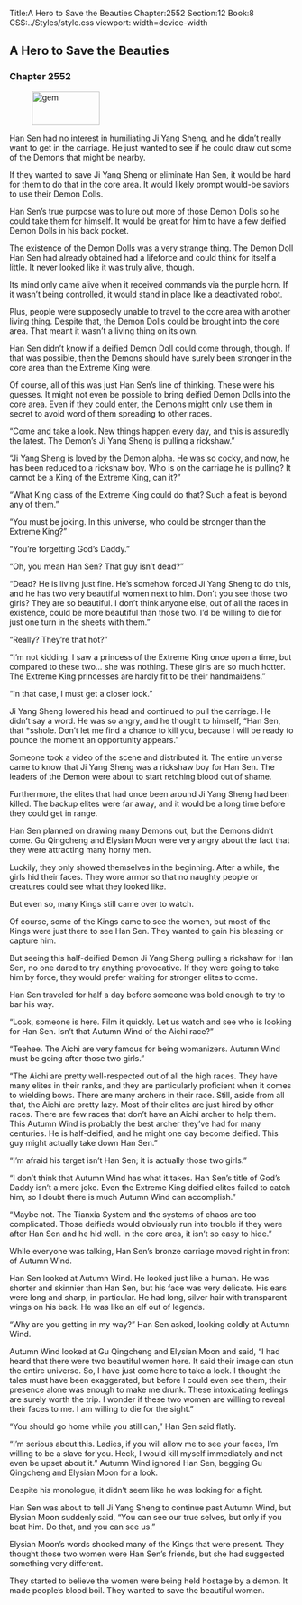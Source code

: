 Title:A Hero to Save the Beauties 
Chapter:2552 
Section:12 
Book:8 
CSS:../Styles/style.css 
viewport: width=device-width
  
## A Hero to Save the Beauties
### Chapter 2552 
<figure>
	<img src="../Images/gem.gif" alt="gem" id="gem" width="120" height="60" />
</figure>
  

  
  Han Sen had no interest in humiliating Ji Yang Sheng, and he didn’t really want to get in the carriage. He just wanted to see if he could draw out some of the Demons that might be nearby.

If they wanted to save Ji Yang Sheng or eliminate Han Sen, it would be hard for them to do that in the core area. It would likely prompt would-be saviors to use their Demon Dolls.

Han Sen’s true purpose was to lure out more of those Demon Dolls so he could take them for himself. It would be great for him to have a few deified Demon Dolls in his back pocket.

The existence of the Demon Dolls was a very strange thing. The Demon Doll Han Sen had already obtained had a lifeforce and could think for itself a little. It never looked like it was truly alive, though.

Its mind only came alive when it received commands via the purple horn. If it wasn’t being controlled, it would stand in place like a deactivated robot.

Plus, people were supposedly unable to travel to the core area with another living thing. Despite that, the Demon Dolls could be brought into the core area. That meant it wasn’t a living thing on its own.

Han Sen didn’t know if a deified Demon Doll could come through, though. If that was possible, then the Demons should have surely been stronger in the core area than the Extreme King were.

Of course, all of this was just Han Sen’s line of thinking. These were his guesses. It might not even be possible to bring deified Demon Dolls into the core area. Even if they could enter, the Demons might only use them in secret to avoid word of them spreading to other races.

“Come and take a look. New things happen every day, and this is assuredly the latest. The Demon’s Ji Yang Sheng is pulling a rickshaw.”

“Ji Yang Sheng is loved by the Demon alpha. He was so cocky, and now, he has been reduced to a rickshaw boy. Who is on the carriage he is pulling? It cannot be a King of the Extreme King, can it?”

“What King class of the Extreme King could do that? Such a feat is beyond any of them.”

“You must be joking. In this universe, who could be stronger than the Extreme King?”

“You’re forgetting God’s Daddy.”

“Oh, you mean Han Sen? That guy isn’t dead?”

“Dead? He is living just fine. He’s somehow forced Ji Yang Sheng to do this, and he has two very beautiful women next to him. Don’t you see those two girls? They are so beautiful. I don’t think anyone else, out of all the races in existence, could be more beautiful than those two. I’d be willing to die for just one turn in the sheets with them.”

“Really? They’re that hot?”

“I’m not kidding. I saw a princess of the Extreme King once upon a time, but compared to these two… she was nothing. These girls are so much hotter. The Extreme King princesses are hardly fit to be their handmaidens.”

“In that case, I must get a closer look.”

Ji Yang Sheng lowered his head and continued to pull the carriage. He didn’t say a word. He was so angry, and he thought to himself, “Han Sen, that *sshole. Don’t let me find a chance to kill you, because I will be ready to pounce the moment an opportunity appears.”

Someone took a video of the scene and distributed it. The entire universe came to know that Ji Yang Sheng was a rickshaw boy for Han Sen. The leaders of the Demon were about to start retching blood out of shame.

Furthermore, the elites that had once been around Ji Yang Sheng had been killed. The backup elites were far away, and it would be a long time before they could get in range.

Han Sen planned on drawing many Demons out, but the Demons didn’t come. Gu Qingcheng and Elysian Moon were very angry about the fact that they were attracting many horny men.

Luckily, they only showed themselves in the beginning. After a while, the girls hid their faces. They wore armor so that no naughty people or creatures could see what they looked like.

But even so, many Kings still came over to watch.

Of course, some of the Kings came to see the women, but most of the Kings were just there to see Han Sen. They wanted to gain his blessing or capture him.

But seeing this half-deified Demon Ji Yang Sheng pulling a rickshaw for Han Sen, no one dared to try anything provocative. If they were going to take him by force, they would prefer waiting for stronger elites to come.

Han Sen traveled for half a day before someone was bold enough to try to bar his way.

“Look, someone is here. Film it quickly. Let us watch and see who is looking for Han Sen. Isn’t that Autumn Wind of the Aichi race?”

“Teehee. The Aichi are very famous for being womanizers. Autumn Wind must be going after those two girls.”

“The Aichi are pretty well-respected out of all the high races. They have many elites in their ranks, and they are particularly proficient when it comes to wielding bows. There are many archers in their race. Still, aside from all that, the Aichi are pretty lazy. Most of their elites are just hired by other races. There are few races that don’t have an Aichi archer to help them. This Autumn Wind is probably the best archer they’ve had for many centuries. He is half-deified, and he might one day become deified. This guy might actually take down Han Sen.”

“I’m afraid his target isn’t Han Sen; it is actually those two girls.”

“I don’t think that Autumn Wind has what it takes. Han Sen’s title of God’s Daddy isn’t a mere joke. Even the Extreme King deified elites failed to catch him, so I doubt there is much Autumn Wind can accomplish.”

“Maybe not. The Tianxia System and the systems of chaos are too complicated. Those deifieds would obviously run into trouble if they were after Han Sen and he hid well. In the core area, it isn’t so easy to hide.”

While everyone was talking, Han Sen’s bronze carriage moved right in front of Autumn Wind.

Han Sen looked at Autumn Wind. He looked just like a human. He was shorter and skinnier than Han Sen, but his face was very delicate. His ears were long and sharp, in particular. He had long, silver hair with transparent wings on his back. He was like an elf out of legends.

“Why are you getting in my way?” Han Sen asked, looking coldly at Autumn Wind.

Autumn Wind looked at Gu Qingcheng and Elysian Moon and said, “I had heard that there were two beautiful women here. It said their image can stun the entire universe. So, I have just come here to take a look. I thought the tales must have been exaggerated, but before I could even see them, their presence alone was enough to make me drunk. These intoxicating feelings are surely worth the trip. I wonder if these two women are willing to reveal their faces to me. I am willing to die for the sight.”

“You should go home while you still can,” Han Sen said flatly.

“I’m serious about this. Ladies, if you will allow me to see your faces, I’m willing to be a slave for you. Heck, I would kill myself immediately and not even be upset about it.” Autumn Wind ignored Han Sen, begging Gu Qingcheng and Elysian Moon for a look.

Despite his monologue, it didn’t seem like he was looking for a fight.

Han Sen was about to tell Ji Yang Sheng to continue past Autumn Wind, but Elysian Moon suddenly said, “You can see our true selves, but only if you beat him. Do that, and you can see us.”

Elysian Moon’s words shocked many of the Kings that were present. They thought those two women were Han Sen’s friends, but she had suggested something very different.

They started to believe the women were being held hostage by a demon. It made people’s blood boil. They wanted to save the beautiful women.
